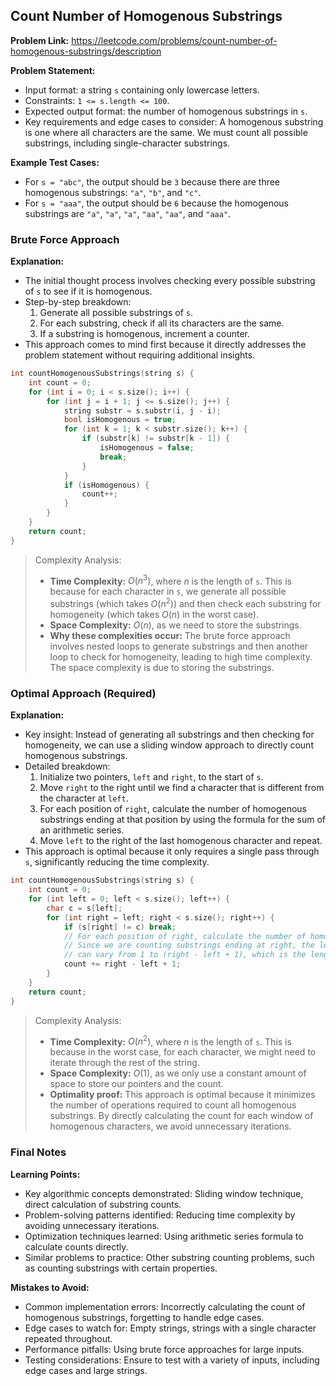 ## Count Number of Homogenous Substrings

**Problem Link:** https://leetcode.com/problems/count-number-of-homogenous-substrings/description

**Problem Statement:**
- Input format: a string `s` containing only lowercase letters.
- Constraints: `1 <= s.length <= 100`.
- Expected output format: the number of homogenous substrings in `s`.
- Key requirements and edge cases to consider: A homogenous substring is one where all characters are the same. We must count all possible substrings, including single-character substrings.

**Example Test Cases:**
- For `s = "abc"`, the output should be `3` because there are three homogenous substrings: `"a"`, `"b"`, and `"c"`.
- For `s = "aaa"`, the output should be `6` because the homogenous substrings are `"a"`, `"a"`, `"a"`, `"aa"`, `"aa"`, and `"aaa"`.

### Brute Force Approach

**Explanation:**
- The initial thought process involves checking every possible substring of `s` to see if it is homogenous.
- Step-by-step breakdown:
  1. Generate all possible substrings of `s`.
  2. For each substring, check if all its characters are the same.
  3. If a substring is homogenous, increment a counter.
- This approach comes to mind first because it directly addresses the problem statement without requiring additional insights.

```cpp
int countHomogenousSubstrings(string s) {
    int count = 0;
    for (int i = 0; i < s.size(); i++) {
        for (int j = i + 1; j <= s.size(); j++) {
            string substr = s.substr(i, j - i);
            bool isHomogenous = true;
            for (int k = 1; k < substr.size(); k++) {
                if (substr[k] != substr[k - 1]) {
                    isHomogenous = false;
                    break;
                }
            }
            if (isHomogenous) {
                count++;
            }
        }
    }
    return count;
}
```

> Complexity Analysis:
> - **Time Complexity:** $O(n^3)$, where $n$ is the length of `s`. This is because for each character in `s`, we generate all possible substrings (which takes $O(n^2)$) and then check each substring for homogeneity (which takes $O(n)$ in the worst case).
> - **Space Complexity:** $O(n)$, as we need to store the substrings.
> - **Why these complexities occur:** The brute force approach involves nested loops to generate substrings and then another loop to check for homogeneity, leading to high time complexity. The space complexity is due to storing the substrings.

### Optimal Approach (Required)

**Explanation:**
- Key insight: Instead of generating all substrings and then checking for homogeneity, we can use a sliding window approach to directly count homogenous substrings.
- Detailed breakdown:
  1. Initialize two pointers, `left` and `right`, to the start of `s`.
  2. Move `right` to the right until we find a character that is different from the character at `left`.
  3. For each position of `right`, calculate the number of homogenous substrings ending at that position by using the formula for the sum of an arithmetic series.
  4. Move `left` to the right of the last homogenous character and repeat.
- This approach is optimal because it only requires a single pass through `s`, significantly reducing the time complexity.

```cpp
int countHomogenousSubstrings(string s) {
    int count = 0;
    for (int left = 0; left < s.size(); left++) {
        char c = s[left];
        for (int right = left; right < s.size(); right++) {
            if (s[right] != c) break;
            // For each position of right, calculate the number of homogenous substrings
            // Since we are counting substrings ending at right, the length of the substring
            // can vary from 1 to (right - left + 1), which is the length of the current window
            count += right - left + 1;
        }
    }
    return count;
}
```

> Complexity Analysis:
> - **Time Complexity:** $O(n^2)$, where $n$ is the length of `s`. This is because in the worst case, for each character, we might need to iterate through the rest of the string.
> - **Space Complexity:** $O(1)$, as we only use a constant amount of space to store our pointers and the count.
> - **Optimality proof:** This approach is optimal because it minimizes the number of operations required to count all homogenous substrings. By directly calculating the count for each window of homogenous characters, we avoid unnecessary iterations.

### Final Notes

**Learning Points:**
- Key algorithmic concepts demonstrated: Sliding window technique, direct calculation of substring counts.
- Problem-solving patterns identified: Reducing time complexity by avoiding unnecessary iterations.
- Optimization techniques learned: Using arithmetic series formula to calculate counts directly.
- Similar problems to practice: Other substring counting problems, such as counting substrings with certain properties.

**Mistakes to Avoid:**
- Common implementation errors: Incorrectly calculating the count of homogenous substrings, forgetting to handle edge cases.
- Edge cases to watch for: Empty strings, strings with a single character repeated throughout.
- Performance pitfalls: Using brute force approaches for large inputs.
- Testing considerations: Ensure to test with a variety of inputs, including edge cases and large strings.
